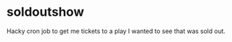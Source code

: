 soldoutshow
===========

Hacky cron job to get me tickets to a play I wanted to see that was sold out.
